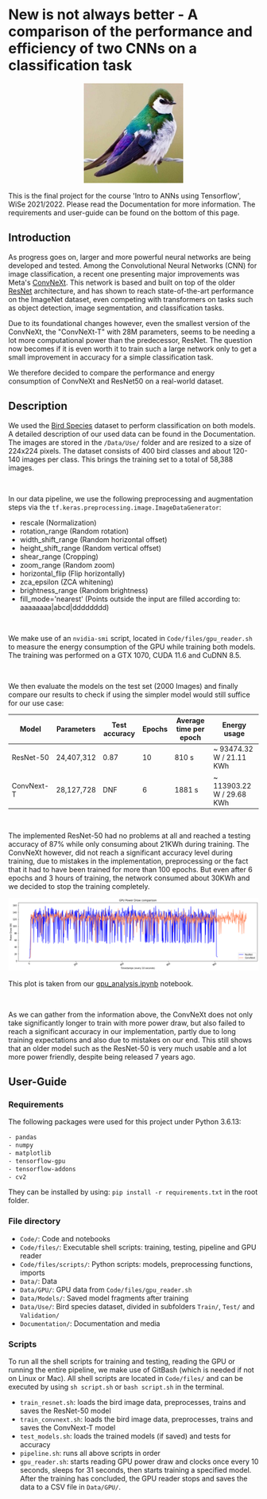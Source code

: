 # New is not always better - A comparison of the performance and efficiency of two CNNs on a classification task

<p align="center"><img src='Data\Use\Validation\VIOLET GREEN SWALLOW\1.jpg' width=200></p>

This is the final project for the course 'Intro to ANNs using Tensorflow', WiSe 2021/2022. Please read the Documentation for more information. The requirements and user-guide can be found on the bottom of this page. 


## Introduction

As progress goes on, larger and more powerful neural networks are being developed and tested. Among the Convolutional Neural Networks (CNN) for image classification, a recent one presenting major improvements was Meta's [ConvNeXt](https://arxiv.org/abs/1806.07795). This network is based and built on top of the older [ResNet](https://arxiv.org/abs/1512.03385) architecture, and has shown to reach state-of-the-art performance on the ImageNet dataset, even competing with transformers on tasks such as object detection, image segmentation, and classification tasks.

Due to its foundational changes however, even the smallest version of the ConvNeXt, the "ConvNeXt-T" with 28M parameters, seems to be needing a lot more computational power than the predecessor, ResNet. The question now becomes if it is even worth it to train such a large network only to get a small improvement in accuracy for a simple classification task. 

We therefore decided to compare the performance and energy consumption of ConvNeXt and ResNet50 on a real-world dataset.


## Description

We used the [Bird Species](https://www.kaggle.com/gpiosenka/100-bird-species) dataset to perform classification on both models. A detailed description of our used data can be found in the Documentation. The images are stored in the `/Data/Use/` folder and are resized to a size of 224x224 pixels. The dataset consists of 400 bird classes and about 120-140 images per class. This brings the training set to a total of 58,388 images.

<br />

In our data pipeline, we use the following preprocessing and augmentation steps via the `tf.keras.preprocessing.image.ImageDataGenerator`:

- rescale (Normalization)
- rotation_range (Random rotation)
- width_shift_range (Random horizontal offset)
- height_shift_range (Random vertical offset)
- shear_range   (Cropping) 
- zoom_range (Random zoom)
- horizontal_flip (Flip horizontally)
- zca_epsilon (ZCA whitening)
- brightness_range  (Random brightness)
- fill_mode='nearest' (Points outside the input are filled according to: aaaaaaaa|abcd|dddddddd)

<br />

We make use of an `nvidia-smi` script, located in `Code/files/gpu_reader.sh` to measure the energy consumption of the GPU while training both models. The training was performed on a GTX 1070, CUDA 11.6 and CuDNN 8.5.

<br />

We then evaluate the models on the test set (2000 Images) and finally compare our results to check if using the simpler model would still suffice for our use case: 

| Model | Parameters | Test accuracy | Epochs | Average time per epoch | Energy usage | 
|--------|-----------|--------------|--------|---------------|--------------|
| ResNet-50 | 24,407,312 | 0.87 | 10 | 810 s | ~ 93474.32 W / 21.11 KWh |
| ConvNext-T | 28,127,728 | DNF | 6 | 1881 s | ~ 113903.22 W / 29.68 KWh |

<br />

The implemented ResNet-50 had no problems at all and reached a testing accuracy of 87% while only consuming about 21KWh during training. The ConvNeXt however, did not reach a significant accuracy level during training, due to mistakes in the implementation, preprocessing or the fact that it had to have been trained for more than 100 epochs. But even after 6 epochs and 3 hours of training, the network consumed about 30KWh and we decided to stop the training completely. 

<p align="center"><img src='Documentation/Media/GPU_comparison.png'></p>

This plot is taken from our [gpu_analysis.ipynb](Code/gpu_analysis.ipynb) notebook. 

<br />

As we can gather from the information above, the ConvNeXt does not only take significantly longer to train with more power draw, but also failed to reach a significant accuracy in our implementation, partly due to long training expectations and also due to mistakes on our end. This still shows that an older model such as the ResNet-50 is very much usable and a lot more power friendly, despite being released 7 years ago. 

## User-Guide

### Requirements

The following packages were used for this project under Python 3.6.13: 

```
- pandas
- numpy
- matplotlib
- tensorflow-gpu
- tensorflow-addons
- cv2
```

They can be installed by using: `pip install -r requirements.txt` in the root folder. 

### File directory

- `Code/`: Code and notebooks
- `Code/files/`: Executable shell scripts: training, testing, pipeline and GPU reader
- `Code/files/scripts/`: Python scripts: models, preprocessing functions, imports
- `Data/`: Data
- `Data/GPU/`: GPU data from `Code/files/gpu_reader.sh`
- `Data/Models/`: Saved model fragments after training
- `Data/Use/`: Bird species dataset, divided in subfolders `Train/`, `Test/` and `Validation/`
- `Documentation/`: Documentation and media 

### Scripts 

To run all the shell scripts for training and testing, reading the GPU or running the entire pipeline, we make use of GitBash (which is needed if not on Linux or Mac). All shell scripts are located in `Code/files/` and can be executed by using `sh script.sh` or `bash script.sh` in the terminal. 

- `train_resnet.sh`: loads the bird image data, preprocesses, trains and saves the ResNet-50 model
- `train_convnext.sh`: loads the bird image data, preprocesses, trains and saves the ConvNext-T model
- `test_models.sh`: loads the trained models (if saved) and tests for accuracy
- `pipeline.sh`: runs all above scripts in order
- `gpu_reader.sh`: starts reading GPU power draw and clocks once every 10 seconds, sleeps for 31 seconds, then starts training a specified model. After the training has concluded, the GPU reader stops and saves the data to a CSV file in `Data/GPU/`.
